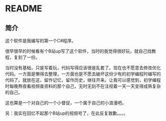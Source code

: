 # README

## 简介

这个软件是我编写的第一个C#程序。

很早很早的时候看有个B站up写了这个软件，当时的我觉得很好玩，就自己找教程，复刻了一份。

当时没有基础，只是写着玩，代码写得应该很是乱套了。现在也不愿意去修改优化代码。一方面是懒得去整理，一方面也是不愿去破坏这份少有的初学编程时编写的代码了。就放在这，留作记忆，留作历史，继往开来。让我可以感觉到，初学编程时每晚熬夜看视频查资料的那个自己，无时无刻不在注视着一天一天变得成熟复杂的自己。

这也算是一个对自己的一个小督促，一个属于自己的小浪漫吧。



另：我实在回忆不起那个B站up的视频号了，在此反复致歉。。。。